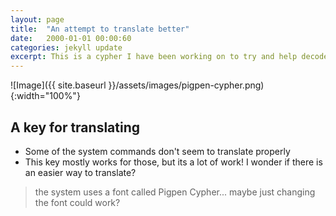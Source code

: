 ```yaml
---
layout: page
title:  "An attempt to translate better"
date:   2000-01-01 00:00:60
categories: jekyll update
excerpt: This is a cypher I have been working on to try and help decode more of our language.
---
```

![Image]({{ site.baseurl }}/assets/images/pigpen-cypher.png){:width="100%"}
## A key for translating
- Some of the system commands don't seem to translate properly 
- This key mostly works for those, but its a lot of work! I wonder if there is an easier way to translate?

> the system uses a font called Pigpen Cypher... maybe just changing the font could work?